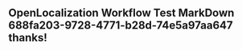 <properties
ms.topic="hero-topic"
ms.test1="hero-topic"
ms.test2="test"/>

## OpenLocalization Workflow Test MarkDown 688fa203-9728-4771-b28d-74e5a97aa647 thanks!
